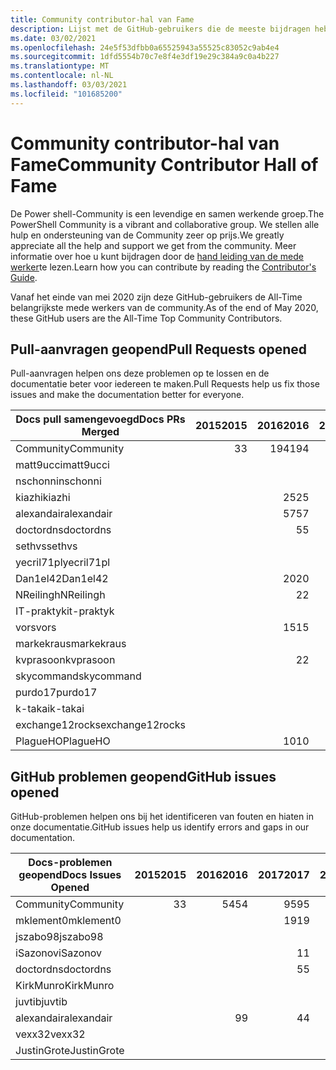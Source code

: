 ```yaml
---
title: Community contributor-hal van Fame
description: Lijst met de GitHub-gebruikers die de meeste bijdragen hebben over het PowerShell-Doc-project.
ms.date: 03/02/2021
ms.openlocfilehash: 24e5f53dfbb0a65525943a55525c83052c9ab4e4
ms.sourcegitcommit: 1dfd5554b70c7e8f4e3df19e29c384a9c0a4b227
ms.translationtype: MT
ms.contentlocale: nl-NL
ms.lasthandoff: 03/03/2021
ms.locfileid: "101685200"
---
```

# <a name="community-contributor-hall-of-fame"></a><span data-ttu-id="87820-103">Community contributor-hal van Fame</span><span class="sxs-lookup"><span data-stu-id="87820-103">Community Contributor Hall of Fame</span></span>

<span data-ttu-id="87820-104">De Power shell-Community is een levendige en samen werkende groep.</span><span class="sxs-lookup"><span data-stu-id="87820-104">The PowerShell Community is a vibrant and collaborative group.</span></span> <span data-ttu-id="87820-105">We stellen alle hulp en ondersteuning van de Community zeer op prijs.</span><span class="sxs-lookup"><span data-stu-id="87820-105">We greatly appreciate all the help and support we get from the community.</span></span> <span data-ttu-id="87820-106">Meer informatie over hoe u kunt bijdragen door de [hand leiding van de mede werker][contrib]te lezen.</span><span class="sxs-lookup"><span data-stu-id="87820-106">Learn how you can contribute by reading the [Contributor's Guide][contrib].</span></span>

<span data-ttu-id="87820-107">Vanaf het einde van mei 2020 zijn deze GitHub-gebruikers de All-Time belangrijkste mede werkers van de community.</span><span class="sxs-lookup"><span data-stu-id="87820-107">As of the end of May 2020, these GitHub users are the All-Time Top Community Contributors.</span></span>

## <a name="pull-requests-opened"></a><span data-ttu-id="87820-108">Pull-aanvragen geopend</span><span class="sxs-lookup"><span data-stu-id="87820-108">Pull Requests opened</span></span>

<span data-ttu-id="87820-109">Pull-aanvragen helpen ons deze problemen op te lossen en de documentatie beter voor iedereen te maken.</span><span class="sxs-lookup"><span data-stu-id="87820-109">Pull Requests help us fix those issues and make the documentation better for everyone.</span></span>

| <span data-ttu-id="87820-110">Docs pull samengevoegd</span><span class="sxs-lookup"><span data-stu-id="87820-110">Docs PRs Merged</span></span> | <span data-ttu-id="87820-111">2015</span><span class="sxs-lookup"><span data-stu-id="87820-111">2015</span></span> | <span data-ttu-id="87820-112">2016</span><span class="sxs-lookup"><span data-stu-id="87820-112">2016</span></span> | <span data-ttu-id="87820-113">2017</span><span class="sxs-lookup"><span data-stu-id="87820-113">2017</span></span> | <span data-ttu-id="87820-114">2018</span><span class="sxs-lookup"><span data-stu-id="87820-114">2018</span></span> | <span data-ttu-id="87820-115">2019</span><span class="sxs-lookup"><span data-stu-id="87820-115">2019</span></span> | <span data-ttu-id="87820-116">2020</span><span class="sxs-lookup"><span data-stu-id="87820-116">2020</span></span> | <span data-ttu-id="87820-117">2021</span><span class="sxs-lookup"><span data-stu-id="87820-117">2021</span></span> | <span data-ttu-id="87820-118">Eindtotaal</span><span class="sxs-lookup"><span data-stu-id="87820-118">Grand Total</span></span> |
| --------------- | ---: | ---: | ---: | ---: | ---: | ---: | ---: | ----------: |
| <span data-ttu-id="87820-119">Community</span><span class="sxs-lookup"><span data-stu-id="87820-119">Community</span></span>       |    <span data-ttu-id="87820-120">3</span><span class="sxs-lookup"><span data-stu-id="87820-120">3</span></span> |  <span data-ttu-id="87820-121">194</span><span class="sxs-lookup"><span data-stu-id="87820-121">194</span></span> |  <span data-ttu-id="87820-122">446</span><span class="sxs-lookup"><span data-stu-id="87820-122">446</span></span> |  <span data-ttu-id="87820-123">467</span><span class="sxs-lookup"><span data-stu-id="87820-123">467</span></span> |  <span data-ttu-id="87820-124">321</span><span class="sxs-lookup"><span data-stu-id="87820-124">321</span></span> |  <span data-ttu-id="87820-125">162</span><span class="sxs-lookup"><span data-stu-id="87820-125">162</span></span> |   <span data-ttu-id="87820-126">26</span><span class="sxs-lookup"><span data-stu-id="87820-126">26</span></span> |        <span data-ttu-id="87820-127">1619</span><span class="sxs-lookup"><span data-stu-id="87820-127">1619</span></span> |
| <span data-ttu-id="87820-128">matt9ucci</span><span class="sxs-lookup"><span data-stu-id="87820-128">matt9ucci</span></span>       |      |      |  <span data-ttu-id="87820-129">157</span><span class="sxs-lookup"><span data-stu-id="87820-129">157</span></span> |   <span data-ttu-id="87820-130">80</span><span class="sxs-lookup"><span data-stu-id="87820-130">80</span></span> |   <span data-ttu-id="87820-131">30</span><span class="sxs-lookup"><span data-stu-id="87820-131">30</span></span> |    <span data-ttu-id="87820-132">1</span><span class="sxs-lookup"><span data-stu-id="87820-132">1</span></span> |    <span data-ttu-id="87820-133">1</span><span class="sxs-lookup"><span data-stu-id="87820-133">1</span></span> |         <span data-ttu-id="87820-134">269</span><span class="sxs-lookup"><span data-stu-id="87820-134">269</span></span> |
| <span data-ttu-id="87820-135">nschonni</span><span class="sxs-lookup"><span data-stu-id="87820-135">nschonni</span></span>        |      |      |      |   <span data-ttu-id="87820-136">14</span><span class="sxs-lookup"><span data-stu-id="87820-136">14</span></span> |  <span data-ttu-id="87820-137">138</span><span class="sxs-lookup"><span data-stu-id="87820-137">138</span></span> |   <span data-ttu-id="87820-138">10</span><span class="sxs-lookup"><span data-stu-id="87820-138">10</span></span> |      |         <span data-ttu-id="87820-139">162</span><span class="sxs-lookup"><span data-stu-id="87820-139">162</span></span> |
| <span data-ttu-id="87820-140">kiazhi</span><span class="sxs-lookup"><span data-stu-id="87820-140">kiazhi</span></span>          |      |   <span data-ttu-id="87820-141">25</span><span class="sxs-lookup"><span data-stu-id="87820-141">25</span></span> |   <span data-ttu-id="87820-142">78</span><span class="sxs-lookup"><span data-stu-id="87820-142">78</span></span> |   <span data-ttu-id="87820-143">12</span><span class="sxs-lookup"><span data-stu-id="87820-143">12</span></span> |      |      |      |         <span data-ttu-id="87820-144">115</span><span class="sxs-lookup"><span data-stu-id="87820-144">115</span></span> |
| <span data-ttu-id="87820-145">alexandair</span><span class="sxs-lookup"><span data-stu-id="87820-145">alexandair</span></span>      |      |   <span data-ttu-id="87820-146">57</span><span class="sxs-lookup"><span data-stu-id="87820-146">57</span></span> |    <span data-ttu-id="87820-147">7</span><span class="sxs-lookup"><span data-stu-id="87820-147">7</span></span> |   <span data-ttu-id="87820-148">26</span><span class="sxs-lookup"><span data-stu-id="87820-148">26</span></span> |    <span data-ttu-id="87820-149">2</span><span class="sxs-lookup"><span data-stu-id="87820-149">2</span></span> |    <span data-ttu-id="87820-150">1</span><span class="sxs-lookup"><span data-stu-id="87820-150">1</span></span> |      |          <span data-ttu-id="87820-151">93</span><span class="sxs-lookup"><span data-stu-id="87820-151">93</span></span> |
| <span data-ttu-id="87820-152">doctordns</span><span class="sxs-lookup"><span data-stu-id="87820-152">doctordns</span></span>       |      |    <span data-ttu-id="87820-153">5</span><span class="sxs-lookup"><span data-stu-id="87820-153">5</span></span> |   <span data-ttu-id="87820-154">32</span><span class="sxs-lookup"><span data-stu-id="87820-154">32</span></span> |   <span data-ttu-id="87820-155">20</span><span class="sxs-lookup"><span data-stu-id="87820-155">20</span></span> |    <span data-ttu-id="87820-156">7</span><span class="sxs-lookup"><span data-stu-id="87820-156">7</span></span> |    <span data-ttu-id="87820-157">9</span><span class="sxs-lookup"><span data-stu-id="87820-157">9</span></span> |      |          <span data-ttu-id="87820-158">73</span><span class="sxs-lookup"><span data-stu-id="87820-158">73</span></span> |
| <span data-ttu-id="87820-159">sethvs</span><span class="sxs-lookup"><span data-stu-id="87820-159">sethvs</span></span>          |      |      |    <span data-ttu-id="87820-160">1</span><span class="sxs-lookup"><span data-stu-id="87820-160">1</span></span> |   <span data-ttu-id="87820-161">44</span><span class="sxs-lookup"><span data-stu-id="87820-161">44</span></span> |      |   <span data-ttu-id="87820-162">20</span><span class="sxs-lookup"><span data-stu-id="87820-162">20</span></span> |      |          <span data-ttu-id="87820-163">65</span><span class="sxs-lookup"><span data-stu-id="87820-163">65</span></span> |
| <span data-ttu-id="87820-164">yecril71pl</span><span class="sxs-lookup"><span data-stu-id="87820-164">yecril71pl</span></span>      |      |      |      |      |      |   <span data-ttu-id="87820-165">21</span><span class="sxs-lookup"><span data-stu-id="87820-165">21</span></span> |      |          <span data-ttu-id="87820-166">21</span><span class="sxs-lookup"><span data-stu-id="87820-166">21</span></span> |
| <span data-ttu-id="87820-167">Dan1el42</span><span class="sxs-lookup"><span data-stu-id="87820-167">Dan1el42</span></span>        |      |   <span data-ttu-id="87820-168">20</span><span class="sxs-lookup"><span data-stu-id="87820-168">20</span></span> |      |      |      |      |      |          <span data-ttu-id="87820-169">20</span><span class="sxs-lookup"><span data-stu-id="87820-169">20</span></span> |
| <span data-ttu-id="87820-170">NReilingh</span><span class="sxs-lookup"><span data-stu-id="87820-170">NReilingh</span></span>       |      |    <span data-ttu-id="87820-171">2</span><span class="sxs-lookup"><span data-stu-id="87820-171">2</span></span> |      |   <span data-ttu-id="87820-172">13</span><span class="sxs-lookup"><span data-stu-id="87820-172">13</span></span> |    <span data-ttu-id="87820-173">3</span><span class="sxs-lookup"><span data-stu-id="87820-173">3</span></span> |      |      |          <span data-ttu-id="87820-174">18</span><span class="sxs-lookup"><span data-stu-id="87820-174">18</span></span> |
| <span data-ttu-id="87820-175">IT-praktyk</span><span class="sxs-lookup"><span data-stu-id="87820-175">it-praktyk</span></span>      |      |      |      |   <span data-ttu-id="87820-176">16</span><span class="sxs-lookup"><span data-stu-id="87820-176">16</span></span> |    <span data-ttu-id="87820-177">1</span><span class="sxs-lookup"><span data-stu-id="87820-177">1</span></span> |      |      |          <span data-ttu-id="87820-178">17</span><span class="sxs-lookup"><span data-stu-id="87820-178">17</span></span> |
| <span data-ttu-id="87820-179">vors</span><span class="sxs-lookup"><span data-stu-id="87820-179">vors</span></span>            |      |   <span data-ttu-id="87820-180">15</span><span class="sxs-lookup"><span data-stu-id="87820-180">15</span></span> |    <span data-ttu-id="87820-181">1</span><span class="sxs-lookup"><span data-stu-id="87820-181">1</span></span> |      |      |      |      |          <span data-ttu-id="87820-182">16</span><span class="sxs-lookup"><span data-stu-id="87820-182">16</span></span> |
| <span data-ttu-id="87820-183">markekraus</span><span class="sxs-lookup"><span data-stu-id="87820-183">markekraus</span></span>      |      |      |   <span data-ttu-id="87820-184">11</span><span class="sxs-lookup"><span data-stu-id="87820-184">11</span></span> |    <span data-ttu-id="87820-185">5</span><span class="sxs-lookup"><span data-stu-id="87820-185">5</span></span> |      |      |      |          <span data-ttu-id="87820-186">16</span><span class="sxs-lookup"><span data-stu-id="87820-186">16</span></span> |
| <span data-ttu-id="87820-187">kvprasoon</span><span class="sxs-lookup"><span data-stu-id="87820-187">kvprasoon</span></span>       |      |    <span data-ttu-id="87820-188">2</span><span class="sxs-lookup"><span data-stu-id="87820-188">2</span></span> |    <span data-ttu-id="87820-189">1</span><span class="sxs-lookup"><span data-stu-id="87820-189">1</span></span> |    <span data-ttu-id="87820-190">7</span><span class="sxs-lookup"><span data-stu-id="87820-190">7</span></span> |    <span data-ttu-id="87820-191">2</span><span class="sxs-lookup"><span data-stu-id="87820-191">2</span></span> |    <span data-ttu-id="87820-192">2</span><span class="sxs-lookup"><span data-stu-id="87820-192">2</span></span> |      |          <span data-ttu-id="87820-193">14</span><span class="sxs-lookup"><span data-stu-id="87820-193">14</span></span> |
| <span data-ttu-id="87820-194">skycommand</span><span class="sxs-lookup"><span data-stu-id="87820-194">skycommand</span></span>      |      |      |    <span data-ttu-id="87820-195">1</span><span class="sxs-lookup"><span data-stu-id="87820-195">1</span></span> |    <span data-ttu-id="87820-196">3</span><span class="sxs-lookup"><span data-stu-id="87820-196">3</span></span> |    <span data-ttu-id="87820-197">3</span><span class="sxs-lookup"><span data-stu-id="87820-197">3</span></span> |    <span data-ttu-id="87820-198">6</span><span class="sxs-lookup"><span data-stu-id="87820-198">6</span></span> |      |          <span data-ttu-id="87820-199">13</span><span class="sxs-lookup"><span data-stu-id="87820-199">13</span></span> |
| <span data-ttu-id="87820-200">purdo17</span><span class="sxs-lookup"><span data-stu-id="87820-200">purdo17</span></span>         |      |      |      |   <span data-ttu-id="87820-201">13</span><span class="sxs-lookup"><span data-stu-id="87820-201">13</span></span> |      |      |      |          <span data-ttu-id="87820-202">13</span><span class="sxs-lookup"><span data-stu-id="87820-202">13</span></span> |
| <span data-ttu-id="87820-203">k-takai</span><span class="sxs-lookup"><span data-stu-id="87820-203">k-takai</span></span>         |      |      |      |    <span data-ttu-id="87820-204">5</span><span class="sxs-lookup"><span data-stu-id="87820-204">5</span></span> |    <span data-ttu-id="87820-205">1</span><span class="sxs-lookup"><span data-stu-id="87820-205">1</span></span> |    <span data-ttu-id="87820-206">7</span><span class="sxs-lookup"><span data-stu-id="87820-206">7</span></span> |      |          <span data-ttu-id="87820-207">13</span><span class="sxs-lookup"><span data-stu-id="87820-207">13</span></span> |
| <span data-ttu-id="87820-208">exchange12rocks</span><span class="sxs-lookup"><span data-stu-id="87820-208">exchange12rocks</span></span> |      |      |    <span data-ttu-id="87820-209">7</span><span class="sxs-lookup"><span data-stu-id="87820-209">7</span></span> |    <span data-ttu-id="87820-210">3</span><span class="sxs-lookup"><span data-stu-id="87820-210">3</span></span> |      |      |    <span data-ttu-id="87820-211">1</span><span class="sxs-lookup"><span data-stu-id="87820-211">1</span></span> |          <span data-ttu-id="87820-212">11</span><span class="sxs-lookup"><span data-stu-id="87820-212">11</span></span> |
| <span data-ttu-id="87820-213">PlagueHO</span><span class="sxs-lookup"><span data-stu-id="87820-213">PlagueHO</span></span>        |      |   <span data-ttu-id="87820-214">10</span><span class="sxs-lookup"><span data-stu-id="87820-214">10</span></span> |      |      |    <span data-ttu-id="87820-215">1</span><span class="sxs-lookup"><span data-stu-id="87820-215">1</span></span> |      |      |          <span data-ttu-id="87820-216">11</span><span class="sxs-lookup"><span data-stu-id="87820-216">11</span></span> |

## <a name="github-issues-opened"></a><span data-ttu-id="87820-217">GitHub problemen geopend</span><span class="sxs-lookup"><span data-stu-id="87820-217">GitHub issues opened</span></span>

<span data-ttu-id="87820-218">GitHub-problemen helpen ons bij het identificeren van fouten en hiaten in onze documentatie.</span><span class="sxs-lookup"><span data-stu-id="87820-218">GitHub issues help us identify errors and gaps in our documentation.</span></span>

| <span data-ttu-id="87820-219">Docs-problemen geopend</span><span class="sxs-lookup"><span data-stu-id="87820-219">Docs Issues Opened</span></span> | <span data-ttu-id="87820-220">2015</span><span class="sxs-lookup"><span data-stu-id="87820-220">2015</span></span> | <span data-ttu-id="87820-221">2016</span><span class="sxs-lookup"><span data-stu-id="87820-221">2016</span></span> | <span data-ttu-id="87820-222">2017</span><span class="sxs-lookup"><span data-stu-id="87820-222">2017</span></span> | <span data-ttu-id="87820-223">2018</span><span class="sxs-lookup"><span data-stu-id="87820-223">2018</span></span> | <span data-ttu-id="87820-224">2019</span><span class="sxs-lookup"><span data-stu-id="87820-224">2019</span></span> | <span data-ttu-id="87820-225">2020</span><span class="sxs-lookup"><span data-stu-id="87820-225">2020</span></span> | <span data-ttu-id="87820-226">2021</span><span class="sxs-lookup"><span data-stu-id="87820-226">2021</span></span> | <span data-ttu-id="87820-227">Eindtotaal</span><span class="sxs-lookup"><span data-stu-id="87820-227">Grand Total</span></span> |
| ------------------ | ---: | ---: | ---: | ---: | ---: | ---: | ---: | ----------: |
| <span data-ttu-id="87820-228">Community</span><span class="sxs-lookup"><span data-stu-id="87820-228">Community</span></span>          |    <span data-ttu-id="87820-229">3</span><span class="sxs-lookup"><span data-stu-id="87820-229">3</span></span> |   <span data-ttu-id="87820-230">54</span><span class="sxs-lookup"><span data-stu-id="87820-230">54</span></span> |   <span data-ttu-id="87820-231">95</span><span class="sxs-lookup"><span data-stu-id="87820-231">95</span></span> |  <span data-ttu-id="87820-232">213</span><span class="sxs-lookup"><span data-stu-id="87820-232">213</span></span> |  <span data-ttu-id="87820-233">575</span><span class="sxs-lookup"><span data-stu-id="87820-233">575</span></span> |  <span data-ttu-id="87820-234">584</span><span class="sxs-lookup"><span data-stu-id="87820-234">584</span></span> |   <span data-ttu-id="87820-235">70</span><span class="sxs-lookup"><span data-stu-id="87820-235">70</span></span> |        <span data-ttu-id="87820-236">1594</span><span class="sxs-lookup"><span data-stu-id="87820-236">1594</span></span> |
| <span data-ttu-id="87820-237">mklement0</span><span class="sxs-lookup"><span data-stu-id="87820-237">mklement0</span></span>          |      |      |   <span data-ttu-id="87820-238">19</span><span class="sxs-lookup"><span data-stu-id="87820-238">19</span></span> |   <span data-ttu-id="87820-239">60</span><span class="sxs-lookup"><span data-stu-id="87820-239">60</span></span> |   <span data-ttu-id="87820-240">56</span><span class="sxs-lookup"><span data-stu-id="87820-240">56</span></span> |   <span data-ttu-id="87820-241">61</span><span class="sxs-lookup"><span data-stu-id="87820-241">61</span></span> |    <span data-ttu-id="87820-242">2</span><span class="sxs-lookup"><span data-stu-id="87820-242">2</span></span> |         <span data-ttu-id="87820-243">198</span><span class="sxs-lookup"><span data-stu-id="87820-243">198</span></span> |
| <span data-ttu-id="87820-244">jszabo98</span><span class="sxs-lookup"><span data-stu-id="87820-244">jszabo98</span></span>           |      |      |      |    <span data-ttu-id="87820-245">2</span><span class="sxs-lookup"><span data-stu-id="87820-245">2</span></span> |   <span data-ttu-id="87820-246">15</span><span class="sxs-lookup"><span data-stu-id="87820-246">15</span></span> |    <span data-ttu-id="87820-247">6</span><span class="sxs-lookup"><span data-stu-id="87820-247">6</span></span> |      |          <span data-ttu-id="87820-248">23</span><span class="sxs-lookup"><span data-stu-id="87820-248">23</span></span> |
| <span data-ttu-id="87820-249">iSazonov</span><span class="sxs-lookup"><span data-stu-id="87820-249">iSazonov</span></span>           |      |      |    <span data-ttu-id="87820-250">1</span><span class="sxs-lookup"><span data-stu-id="87820-250">1</span></span> |    <span data-ttu-id="87820-251">4</span><span class="sxs-lookup"><span data-stu-id="87820-251">4</span></span> |   <span data-ttu-id="87820-252">10</span><span class="sxs-lookup"><span data-stu-id="87820-252">10</span></span> |    <span data-ttu-id="87820-253">8</span><span class="sxs-lookup"><span data-stu-id="87820-253">8</span></span> |      |          <span data-ttu-id="87820-254">23</span><span class="sxs-lookup"><span data-stu-id="87820-254">23</span></span> |
| <span data-ttu-id="87820-255">doctordns</span><span class="sxs-lookup"><span data-stu-id="87820-255">doctordns</span></span>          |      |      |    <span data-ttu-id="87820-256">5</span><span class="sxs-lookup"><span data-stu-id="87820-256">5</span></span> |    <span data-ttu-id="87820-257">3</span><span class="sxs-lookup"><span data-stu-id="87820-257">3</span></span> |    <span data-ttu-id="87820-258">5</span><span class="sxs-lookup"><span data-stu-id="87820-258">5</span></span> |    <span data-ttu-id="87820-259">7</span><span class="sxs-lookup"><span data-stu-id="87820-259">7</span></span> |      |          <span data-ttu-id="87820-260">20</span><span class="sxs-lookup"><span data-stu-id="87820-260">20</span></span> |
| <span data-ttu-id="87820-261">KirkMunro</span><span class="sxs-lookup"><span data-stu-id="87820-261">KirkMunro</span></span>          |      |      |      |    <span data-ttu-id="87820-262">7</span><span class="sxs-lookup"><span data-stu-id="87820-262">7</span></span> |    <span data-ttu-id="87820-263">7</span><span class="sxs-lookup"><span data-stu-id="87820-263">7</span></span> |    <span data-ttu-id="87820-264">1</span><span class="sxs-lookup"><span data-stu-id="87820-264">1</span></span> |      |          <span data-ttu-id="87820-265">15</span><span class="sxs-lookup"><span data-stu-id="87820-265">15</span></span> |
| <span data-ttu-id="87820-266">juvtib</span><span class="sxs-lookup"><span data-stu-id="87820-266">juvtib</span></span>             |      |      |      |      |      |   <span data-ttu-id="87820-267">15</span><span class="sxs-lookup"><span data-stu-id="87820-267">15</span></span> |      |          <span data-ttu-id="87820-268">15</span><span class="sxs-lookup"><span data-stu-id="87820-268">15</span></span> |
| <span data-ttu-id="87820-269">alexandair</span><span class="sxs-lookup"><span data-stu-id="87820-269">alexandair</span></span>         |      |    <span data-ttu-id="87820-270">9</span><span class="sxs-lookup"><span data-stu-id="87820-270">9</span></span> |    <span data-ttu-id="87820-271">4</span><span class="sxs-lookup"><span data-stu-id="87820-271">4</span></span> |    <span data-ttu-id="87820-272">2</span><span class="sxs-lookup"><span data-stu-id="87820-272">2</span></span> |      |      |      |          <span data-ttu-id="87820-273">15</span><span class="sxs-lookup"><span data-stu-id="87820-273">15</span></span> |
| <span data-ttu-id="87820-274">vexx32</span><span class="sxs-lookup"><span data-stu-id="87820-274">vexx32</span></span>             |      |      |      |    <span data-ttu-id="87820-275">3</span><span class="sxs-lookup"><span data-stu-id="87820-275">3</span></span> |   <span data-ttu-id="87820-276">11</span><span class="sxs-lookup"><span data-stu-id="87820-276">11</span></span> |      |      |          <span data-ttu-id="87820-277">14</span><span class="sxs-lookup"><span data-stu-id="87820-277">14</span></span> |
| <span data-ttu-id="87820-278">JustinGrote</span><span class="sxs-lookup"><span data-stu-id="87820-278">JustinGrote</span></span>        |      |      |      |    <span data-ttu-id="87820-279">1</span><span class="sxs-lookup"><span data-stu-id="87820-279">1</span></span> |    <span data-ttu-id="87820-280">3</span><span class="sxs-lookup"><span data-stu-id="87820-280">3</span></span> |    <span data-ttu-id="87820-281">6</span><span class="sxs-lookup"><span data-stu-id="87820-281">6</span></span> |      |          <span data-ttu-id="87820-282">10</span><span class="sxs-lookup"><span data-stu-id="87820-282">10</span></span> |

<!-- Link references -->
[contrib]: contributing/overview.md

